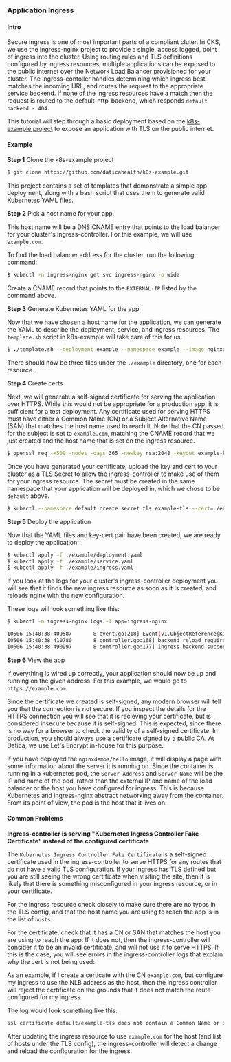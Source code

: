 ### Application Ingress

#### Intro
Secure ingress is one of most important parts of a compliant cluter. In CKS, we use the ingress-nginx project to provide a single, access logged, point of ingress into the cluster. Using routing rules and TLS definitions configured by ingress resources, multiple applications can be exposed to the public internet over the Network Load Balancer provisioned for your cluster. The ingress-contoller handles determining which ingress best matches the incoming URL, and routes the request to the appropriate service backend. If none of the ingress resources have a match then the request is routed to the default-http-backend, which responds `default backend - 404`.

This tutorial will step through a basic deployment based on the [k8s-example project](https://github.com/daticahealth/k8s-example) to expose an application with TLS on the public internet.

#### Example

**Step 1**
Clone the k8s-example project

```sh
$ git clone https://github.com/daticahealth/k8s-example.git
```

This project contains a set of templates that demonstrate a simple app deployment, along with a bash script that uses them to generate valid Kubernetes YAML files.

**Step 2**
Pick a host name for your app.

This host name will be a DNS CNAME entry that points to the load balancer for your cluster's ingress-controller. For this example, we will use `example.com`.

To find the load balancer address for the cluster, run the following command:

```sh
$ kubectl -n ingress-nginx get svc ingress-nginx -o wide
```

Create a CNAME record that points to the `EXTERNAL-IP` listed by the command above.

**Step 3**
Generate Kubernetes YAML for the app

Now that we have chosen a host name for the application, we can generate the YAML to describe the deployment, service, and ingress resources. The `template.sh` script in k8s-example will take care of this for us.

```sh
$ ./template.sh --deployment example --namespace example --image nginxdemos/hello --port 1234 --hostname example.com
```

There should now be three files under the `./example` directory, one for each resource.

**Step 4**
Create certs

Next, we will generate a self-signed certificate for serving the application over HTTPS. While this would not be appropriate for a production app, it is sufficient for a test deployment. Any certificate used for serving HTTPS must have either a Common Name (CN) or a Subject Alternative Name (SAN) that matches the host name used to reach it. Note that the CN passed for the subject is set to `example.com`, matching the CNAME record that we just created and the host name that is set on the ingress resource.

```sh
$ openssl req -x509 -nodes -days 365 -newkey rsa:2048 -keyout example-key.pem -out example-cert.pem -subj "/CN=example.com/O=datica-dev"
```

Once you have generated your certificate, upload the key and cert to your cluster as a TLS Secret to allow the ingress-controller to make use of them for your ingress resource. The secret must be created in the same namespace that your application will be deployed in, which we chose to be `default` above.

```sh
$ kubectl --namespace default create secret tls example-tls --cert=./example-cert.pem --key=./example-key.pem
```

**Step 5**
Deploy the application

Now that the YAML files and key-cert pair have been created, we are ready to deploy the application.

```sh
$ kubectl apply -f ./example/deployment.yaml
$ kubectl apply -f ./example/service.yaml
$ kubectl apply -f ./example/ingress.yaml
```

If you look at the logs for your cluster's ingress-controller deployment you will see that it finds the new ingress resource as soon as it is created, and reloads nginx with the new configuration.

These logs will look something like this:

```sh
$ kubectl -n ingress-nginx logs -l app=ingress-nginx

I0506 15:40:38.409587       8 event.go:218] Event(v1.ObjectReference{Kind:"Ingress", Namespace:"default", Name:"example", UID:"2981f152-7015-11e9-9c24-0a3a6c9dd1e6", APIVersion:"extensions", ResourceVersion:"3278649", FieldPath:""}): type: 'Normal' reason: 'UPDATE' Ingress default/example
I0506 15:40:38.410780       8 controller.go:168] backend reload required
I0506 15:40:38.490997       8 controller.go:177] ingress backend successfully reloaded...
```

**Step 6**
View the app

If everything is wired up correctly, your application should now be up and running on the given address. For this example, we would go to `https://example.com`.

Since the certificate we created is self-signed, any modern browser will tell you that the connection is not secure. If you inspect the details for the HTTPS connection you will see that it is recieving your certificate, but is considered insecure because it is self-signed. This is expected, since there is no way for a browser to check the validity of a self-signed certificate. In production, you should always use a certificate signed by a public CA. At Datica, we use Let's Encrypt in-house for this purpose.

If you have deployed the `nginxdemos/hello` image, it will display a page with some information about the server it is running on. Since the container is running in a kubernetes pod, the `Server Address` and `Server Name` will be the IP and name of the pod, rather than the external IP and name of the load balancer or the host you have configured for ingress. This is because Kubernetes and ingress-nginx abstract networking away from the container. From its point of view, the pod is the host that it lives on.

#### Common Problems

**Ingress-controller is serving "Kubernetes Ingress Controller Fake Certificate" instead of the configured certificate**

The `Kubernetes Ingress Controller Fake Certificate` is a self-signed certificate used in the ingress-controller to serve HTTPS for any routes that do not have a valid TLS configuration. If your ingress has TLS defined but you are still seeing the wrong certificate when visiting the site, then it is likely that there is something misconfigured in your ingress resource, or in your certificate.

For the ingress resource check closely to make sure there are no typos in the TLS config, and that the host name you are using to reach the app is in the list of `hosts`.

For the certificate, check that it has a CN or SAN that matches the host you are using to reach the app. If it does not, then the ingress-controller will consider it to be an invalid certificate, and will not use it to serve HTTPS. If this is the case, you will see errors in the ingress-controller logs that explain why the cert is not being used:

As an example, if I create a certicate with the CN `example.com`, but configure my ingress to use the NLB address as the host, then the ingress controller will reject the certificate on the grounds that it does not match the route configured for my ingress.

The log would look something like this:

```sh
ssl certificate default/example-tls does not contain a Common Name or Subject Alternative Name for host <NLB_Address>. Reason: x509: certificate is valid for example.com, not <NLB_Address>
```

After updating the ingress resource to use `example.com` for the host (and list of hosts under the TLS config), the ingress-controller will detect a change and reload the configuration for the ingress.